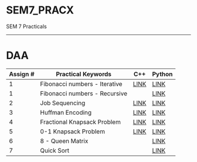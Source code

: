 # SEM7_PRACX
SEM 7 Practicals

---
# DAA

| Assign # | Practical Keywords            | C++                                                                            | Python                                                                                |
|----------|-------------------------------|--------------------------------------------------------------------------------|---------------------------------------------------------------------------------------|
|     1    | Fibonacci numbers - Iterative | <a href="https://github.com/yd3-test5/SEM7_PRACX/blob/main/DAA/CODEBASE/DAA%20-1.cpp">LINK</a>    | <a href="https://github.com/yd3-test5/SEM7_PRACX/blob/main/DAA/CODEBASE/Fibonacci_Iterative.py">LINK</a> |
|     1    | Fibonacci numbers - Recursive |                                                                                | <a href="https://github.com/yd3-test5/SEM7_PRACX/blob/main/DAA/CODEBASE/Fibonacci_Recursive.py">LINK</a> |
|     2    | Job Sequencing                | <a href="https://github.com/yd3-test5/SEM7_PRACX/blob/main/DAA/CODEBASE/DAA%20-%202.cpp">LINK</a> | <a href="https://github.com/yd3-test5/SEM7_PRACX/blob/main/DAA/CODEBASE/Job_Seq.py">LINK</a>             |
|     3    | Huffman Encoding              | <a href="https://github.com/yd3-test5/SEM7_PRACX/blob/main/DAA/CODEBASE/DAA%20-%203.cpp">LINK</a> | <a href="https://github.com/yd3-test5/SEM7_PRACX/blob/main/DAA/CODEBASE/Huffman.py">LINK</a>             |
|     4    | Fractional Knapsack Problem   | <a href="https://github.com/yd3-test5/SEM7_PRACX/blob/main/DAA/CODEBASE/DAA%20-%204.cpp">LINK</a> | <a href="https://github.com/yd3-test5/SEM7_PRACX/blob/main/DAA/CODEBASE/Frac_Knapsack.py">LINK</a>       |
|     5    | 0-1 Knapsack Problem          | <a href="https://github.com/yd3-test5/SEM7_PRACX/blob/main/DAA/CODEBASE/DAA%20-%205.cpp">LINK</a> | <a href="https://github.com/yd3-test5/SEM7_PRACX/blob/main/DAA/CODEBASE/01_Knapsack.py">LINK</a>         |
|     6    | 8 - Queen Matrix              |                                                                                | <a href="https://github.com/yd3-test5/SEM7_PRACX/blob/main/DAA/CODEBASE/8-Queen.py">LINK</a>             |
|     7    | Quick Sort                    | | <a href="https://github.com/yd3-test5/SEM7_PRACX/blob/main/DAA/CODEBASE/Quick_Sort.py">LINK</a>
